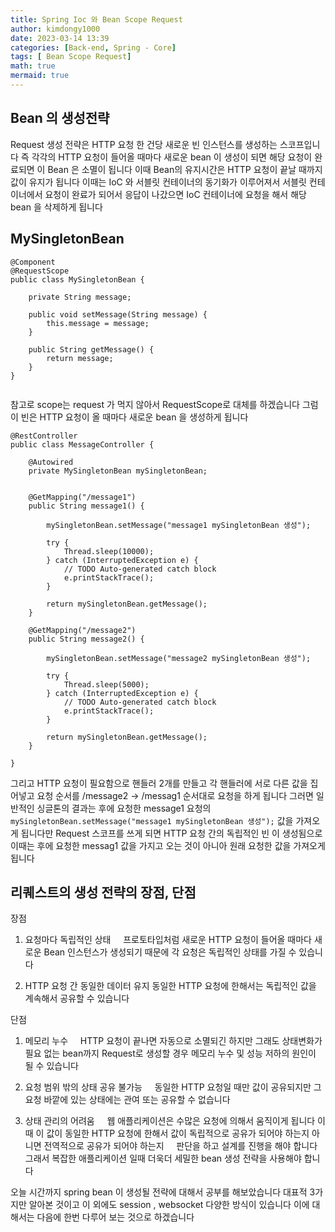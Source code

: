 ```yaml
---
title: Spring Ioc 와 Bean Scope Request
author: kimdongy1000
date: 2023-03-14 13:39
categories: [Back-end, Spring - Core]
tags: [ Bean Scope Request]
math: true
mermaid: true
---
```


## Bean 의 생성전략 
Request 생성 전략은 HTTP 요청 한 건당 새로운 빈 인스턴스를 생성하는 스코프입니다 즉 각각의 HTTP 요청이 들어올 때마다 새로운 bean 이 생성이 되면 해당 요청이 완료되면
이 Bean 은 소멸이 됩니다 이때 Bean의 유지시간은 HTTP 요청이 끝날 때까지 값이 유지가 됩니다 이때는 IoC 와 서블릿 컨테이너의 동기화가 이루어져서
서블릿 컨테이너에서 요청이 완료가 되어서 응답이 나갔으면 IoC 컨테이너에 요청을 해서 해당 bean 을 삭제하게 됩니다

## MySingletonBean
```
@Component
@RequestScope
public class MySingletonBean {
	
	private String message;
	
	public void setMessage(String message) {
		this.message = message;
	}
	
	public String getMessage() {
		return message;		
	}
}


```
참고로 scope는 request 가 먹지 않아서 RequestScope로 대체를 하겠습니다 그럼 이 빈은 HTTP 요청이 올 때마다 새로운 bean 을 생성하게 됩니다

```
@RestController
public class MessageController {
	
	@Autowired
	private MySingletonBean mySingletonBean;
	
	
	@GetMapping("/message1")
	public String message1() {
		
		mySingletonBean.setMessage("message1 mySingletonBean 생성");
		
		try {
			Thread.sleep(10000);
		} catch (InterruptedException e) {
			// TODO Auto-generated catch block
			e.printStackTrace();
		}
		
		return mySingletonBean.getMessage();
	}
	
	@GetMapping("/message2")
	public String message2() {
		
		mySingletonBean.setMessage("message2 mySingletonBean 생성");
		
		try {
			Thread.sleep(5000);
		} catch (InterruptedException e) {
			// TODO Auto-generated catch block
			e.printStackTrace();
		}
		
		return mySingletonBean.getMessage();
	}

}

```
그리고 HTTP 요청이 필요함으로 핸들러 2개를 만들고 각 핸들러에 서로 다른 값을 집어넣고 요청 순서를 /message2 -> /messag1 순서대로 요청을 하게 됩니다 그러면 일반적인 싱글톤의 결과는
후에 요청한 message1 요청의 `mySingletonBean.setMessage("message1 mySingletonBean 생성");` 값을 가져오게 됩니다만 Request 스코프를 쓰게 되면 HTTP 요청 간의 독립적인 빈 이 생성됨으로 이때는 후에 요청한 messag1 값을 가지고 오는 것이 아니아 원래 요청한 값을 가져오게 됩니다

## 리퀘스트의 생성 전략의 장점, 단점

장점
1. 요청마다 독립적인 상태
    프로토타입처럼 새로운 HTTP 요청이 들어올 때마다 새로운 Bean 인스턴스가 생성되기 때문에 각 요청은 독립적인 상태를 가질 수 있습니다

2. HTTP 요청 간 동일한 데이터 유지
동일한 HTTP 요청에 한해서는 독립적인 값을 계속해서 공유할 수 있습니다

단점
1. 메모리 누수
    HTTP 요청이 끝나면 자동으로 소멸되긴 하지만 그래도 상태변화가 필요 없는 bean까지 Request로 생성할 경우 메모리 누수 및 성능 저하의 원인이 될 수 있습니다

2. 요청 범위 밖의 상태 공유 불가능
    동일한 HTTP 요청일 때만 값이 공유되지만 그 요청 바깥에 있는 상태에는 관여 또는 공유할 수 없습니다

3. 상태 관리의 어려움
    웹 애플리케이션은 수많은 요청에 의해서 움직이게 됩니다 이때 이 값이 동일한 HTTP 요청에 한해서 값이 독립적으로 공유가 되어야 하는지 아니면 전역적으로 공유가 되어야 하는지
    판단을 하고 설계를 진행을 해야 합니다 그래서 복잡한 애플리케이션 일때 더욱더 세밀한 bean 생성 전략을 사용해야 합니다

오늘 시간까지 spring bean 이 생성될 전략에 대해서 공부를 해보았습니다 대표적 3가지만 알아본 것이고 이 외에도 session , websocket 다양한 방식이 있습니다 이에 대해서는 다음에 한번 다루어 보는 것으로 하겠습니다